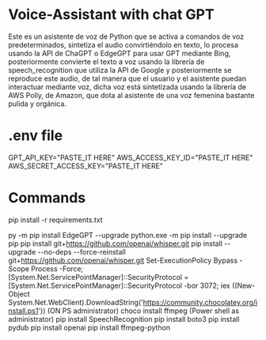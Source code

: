 # Voice-Assistant with chat GPT

Este es un asistente de voz de Python que se activa a comandos de voz predeterminados, sintetiza el audio convirtiéndolo en texto, lo procesa usando la API de ChaGPT o EdgeGPT para usar GPT mediante Bing, posteriormente convierte el texto a voz usando la librería de speech_recognition que utiliza la API de Google y posteriormente se reproduce este audio, de tal manera que el usuario y el asistente puedan interactuar mediante voz, dicha voz está sintetizada usando la librería de AWS Polly, de Amazon, que dota al asistente de una voz femenina bastante pulida y orgánica.

# .env file
GPT_API_KEY="PASTE_IT HERE"
AWS_ACCESS_KEY_ID="PASTE_IT HERE"
AWS_SECRET_ACCESS_KEY="PASTE_IT HERE"

# Commands
pip install -r requirements.txt

py -m pip install EdgeGPT --upgrade
python.exe -m pip install --upgrade pip
pip install git+https://github.com/openai/whisper.git 
pip install --upgrade --no-deps --force-reinstall git+https://github.com/openai/whisper.git
Set-ExecutionPolicy Bypass -Scope Process -Force; [System.Net.ServicePointManager]::SecurityProtocol = [System.Net.ServicePointManager]::SecurityProtocol -bor 3072; iex ((New-Object System.Net.WebClient).DownloadString('https://community.chocolatey.org/install.ps1'))    (ON PS administrator)
choco install ffmpeg (Power shell as administrator)
pip install SpeechRecognition
pip install boto3
pip install pydub
pip install openai
pip install ffmpeg-python